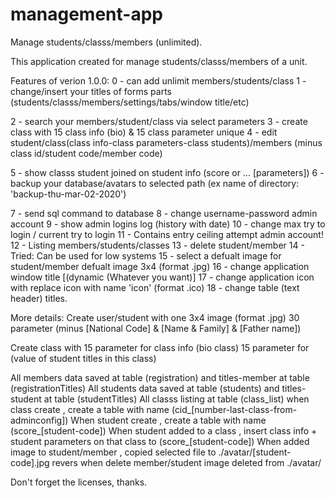 # management-app
Manage students/classs/members (unlimited).

This application created for manage students/classs/members of a unit.

Features of verion 1.0.0:
0 - can add unlimit members/students/class 
1 - change/insert your titles of forms parts 
          (students/classs/members/settings/tabs/window title/etc)
          
2 - search your members/student/class via select parameters
3 - create class with 15 class info (bio) & 15 class parameter unique
4 - edit student/class(class info-class parameters-class students)/members 
          (minus class id/student code/member code) 
          
5 - show classs student joined on student info (score or ... [parameters])
6 - backup your database/avatars to selected path 
          (ex name of directory: 'backup-thu-mar-02-2020')
          
7 - send sql command to database
8 - change username-password admin account
9 - show admin logins log (history with date)
10 - change max try to login / current try to login 
11 - Contains entry ceiling attempt admin account!
12 - Listing members/students/classes
13 - delete student/member
14 - Tried: Can be used for low systems
15 - select a defualt image for student/member defualt image 3x4 (format .jpg)
16 - change application window title [(dynamic (Whatever you want)] 
17 - change application icon with replace icon with name 'icon' (format .ico)
18 - change table (text header) titles.


More details:
Create user/student with 
             one 3x4 image (format .jpg)
             30 parameter (minus [National Code] & [Name & Family] & [Father name])
             
Create class with
             15 parameter for class info (bio class)
             15 parameter for (value of student titles in this class)

All members data saved at table (registration) and titles-member at table (registrationTitles)
All students data saved at table (students) and titles-student at table (studentTitles)
All classs listing at table (class_list)
when class create , create a table with name (cid_[number-last-class-from-adminconfig])
When student create , create a table with name (score_[student-code])
When student added to a class , insert class info + student parameters on that class to (score_[student-code])
When added image to student/member , copied selected file to ./avatar/[student-code].jpg 
    revers when delete member/student image deleted from ./avatar/
    
Don't forget the licenses, thanks.
